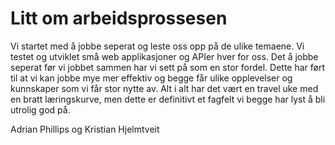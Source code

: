 # Litt om arbeidsprossesen

Vi startet med å jobbe seperat og leste oss opp på de ulike temaene. Vi testet og utviklet små web applikasjoner og APIer hver for oss. 
Det å jobbe seperat før vi jobbet sammen har vi sett på som en stor fordel. 
Dette har ført til at vi kan jobbe mye mer effektiv og begge får ulike opplevelser og kunnskaper som vi får stor nytte av.
Alt i alt har det vært en travel uke med en bratt læringskurve, men dette er definitivt et fagfelt vi begge har lyst å bli utrolig god på.

Adrian Phillips og Kristian Hjelmtveit

